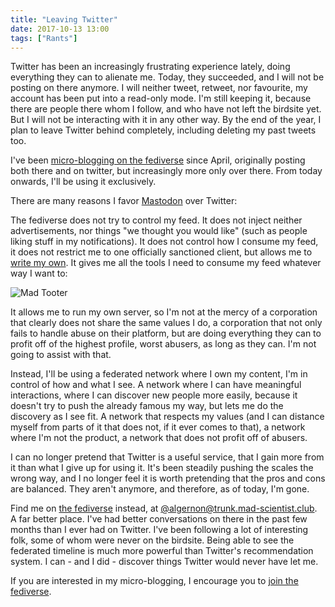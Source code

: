 ```yaml
---
title: "Leaving Twitter"
date: 2017-10-13 13:00
tags: ["Rants"]
---
```


Twitter has been an increasingly frustrating experience lately, doing everything
they can to alienate me. Today, they succeeded, and I will not be posting on
there anymore. I will neither tweet, retweet, nor favourite, my account has been
put into a read-only mode. I'm still keeping it, because there are people there
whom I follow, and who have not left the birdsite yet. But I will not be
interacting with it in any other way. By the end of the year, I plan to leave
Twitter behind completely, including deleting my past tweets too.

I've been [micro-blogging on the fediverse][f:a] since April, originally posting
both there and on twitter, but increasingly more only over there. From today
onwards, I'll be using it exclusively.

 [f:a]: https://trunk.mad-scientist.club/@algernon

There are many reasons I favor [Mastodon][m:join] over Twitter:

 [m:join]: https://joinmastodon.org/

<!-- more -->

The fediverse does not try to control my feed. It does not inject neither
advertisements, nor things "we thought you would like" (such as people liking
stuff in my notifications). It does not control how I consume my feed, it does
not restrict me to one officially sanctioned client, but allows me to [write my
own][mad-tooter]. It gives me all the tools I need to consume my feed whatever
way I want to:

 ![Mad Tooter](https://trunk.mad-scientist.club/system/media_attachments/files/000/286/474/original/34b774a9c1822e60.png)

 [mad-tooter]: https://github.com/algernon/mad-tooter

It allows me to run my own server, so I'm not at the mercy of a corporation that
clearly does not share the same values I do, a corporation that not only fails
to handle abuse on their platform, but are doing everything they can to profit
off of the highest profile, worst abusers, as long as they can. I'm not going to
assist with that.

Instead, I'll be using a federated network where I own my content, I'm in
control of how and what I see. A network where I can have meaningful
interactions, where I can discover new people more easily, because it doesn't
try to push the already famous my way, but lets me do the discovery as I see
fit. A network that respects my values (and I can distance myself from parts of
it that does not, if it ever comes to that), a network where I'm not the
product, a network that does not profit off of abusers.

I can no longer pretend that Twitter is a useful service, that I gain more from
it than what I give up for using it. It's been steadily pushing the scales the
wrong way, and I no longer feel it is worth pretending that the pros and cons
are balanced. They aren't anymore, and therefore, as of today, I'm gone.

Find me on [the fediverse][m:join] instead, at
[@algernon@trunk.mad-scientist.club][f:a]. A far better place. I've had better
conversations on there in the past few months than I ever had on Twitter. I've
been following a lot of interesting folk, some of whom were never on the
birdsite. Being able to see the federated timeline is much more powerful than
Twitter's recommendation system. I can - and I did - discover things Twitter
would never have let me.

If you are interested in my micro-blogging, I encourage you to [join the
fediverse][m:join].

 [f:a]: https://trunk.mad-scientist.club/@algernon
 [m:join]: https://joinmastodon.org/
